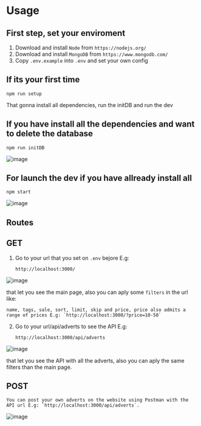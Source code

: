 # Usage

## First step, set your enviroment
1. Download and install `Node` from `https://nodejs.org/`
2. Download and install `MongoDB` from `https://www.mongodb.com/`
3. Copy `.env.example` into `.env` and set your own config

## If its your first time

    npm run setup

That gonna install all dependencies, run the initDB and run the dev

## If you have install all the dependencies and want to delete the database

    npm run initDB
![image](https://user-images.githubusercontent.com/103906418/190901962-9720f336-06c3-44b4-8b37-c22f2b150b7d.png)

## For launch the dev if you have allready install all

    npm start

![image](https://user-images.githubusercontent.com/103906418/190901710-f7df55d8-89a3-4d4a-9871-7f91872e7129.png)


## Routes

## GET

1. Go to your url that you set on `.env` bejore E.g:

    `http://localhost:3000/`
    
![image](https://user-images.githubusercontent.com/103906418/190901724-58fed5d2-b280-421b-91c9-855ec0521dbe.png)


that let you see the main page, also you can aply some `filters` in the url like:

    name, tags, sale, sort, limit, skip and price, price also admits a range of prices E.g: `http://localhost:3000/?price=10-50`

2. Go to your url/api/adverts to see the API E.g:

    `http://localhost:3000/api/adverts`

![image](https://user-images.githubusercontent.com/103906418/190901747-82f62713-5fa2-47c6-84e7-68ea2d726531.png)


that let you see the API with all the adverts, also you can aply the same filters than the main page.

## POST
    You can post your own adverts on the website using Postman with the API url E.g: `http://localhost:3000/api/adverts`.
    
![image](https://user-images.githubusercontent.com/103906418/190901801-82c7fcf2-2e81-472b-b568-47d42bf9f786.png)





